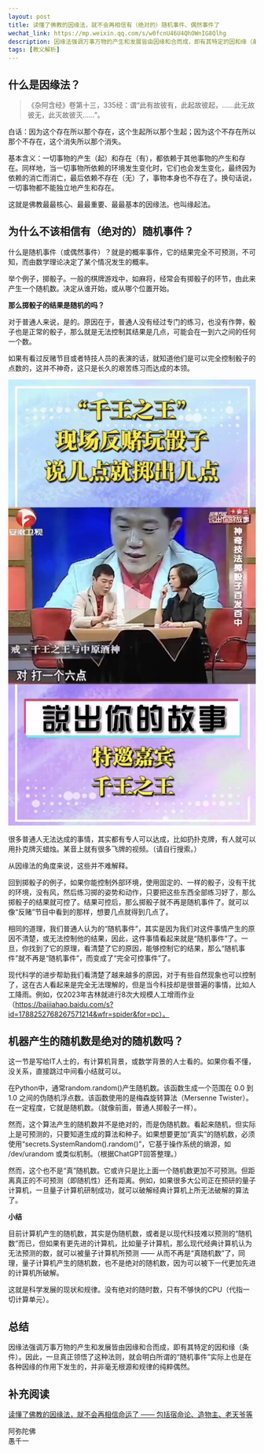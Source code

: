 ```yaml
---
layout: post
title: 读懂了佛教的因缘法，就不会再相信有（绝对的）随机事件、偶然事件了
wechat_link: https://mp.weixin.qq.com/s/w0fcnU46U4QhOWnIG8Qlhg
description: 因缘法强调万事万物的产生和发展皆由因缘和合而成，即有其特定的因和缘（条件）。因此，一旦真正领悟了这种法则，就会明白所谓的“随机事件”实际上也是在各种因缘的作用下发生的，并非毫无根源和规律的纯粹偶然。
tags: [教义解析]
---
```


## 什么是因缘法？

>《杂阿含经》卷第十三，335经：谓“此有故彼有，此起故彼起，……此无故彼无，此灭故彼灭……”。

白话：因为这个存在所以那个存在，这个生起所以那个生起；因为这个不存在所以那个不存在，这个消失所以那个消失。

基本含义：一切事物的产生（起）和存在（有），都依赖于其他事物的产生和存在。同样地，当一切事物所依赖的环境发生变化时，它们也会发生变化，最终因为依赖的消亡而消亡，最后依赖不存在（无）了，事物本身也不存在了。换句话说，一切事物都不能独立地产生和存在。

这就是佛教最最核心、最最重要、最最基本的因缘法。也叫缘起法。

## 为什么不该相信有（绝对的）随机事件？

什么是随机事件（或偶然事件）？就是的概率事件，它的结果完全不可预测，不可知，而由数学理论决定了某个情况发生的概率。

举个例子，掷骰子。一般的棋牌游戏中，如麻将，经常会有掷骰子的环节，由此来产生一个随机数。决定从谁开始，或从哪个位置开始。

**那么掷骰子的结果是随机的吗？**

对于普通人来说，是的。原因在于，普通人没有经过专门的练习，也没有作弊，骰子也是正常的骰子，那么就是无法控制其结果是几点，可能会在一到六之间的任何一个数。

如果有看过反赌节目或者特技人员的表演的话，就知道他们是可以完全控制骰子的点数的，这并不神奇，这只是长久的艰苦练习而达成的本领。

![反赌玩骰子](../images/2024-09-01-13-22-45.png)

很多普通人无法达成的事情，其实都有专人可以达成，比如扔扑克牌，有人就可以用扑克牌灭蜡烛。某音上就有很多飞牌的视频。（请自行搜索。）

从因缘法的角度来说，这些并不难解释。

回到掷骰子的例子，如果你能控制外部环境，使用固定的、一样的骰子，没有干扰的环境，没有风，然后练习掷的姿势和动作，只要把这些东西全部练习好了，那么掷骰子的结果就可控了。结果可控后，那么掷骰子就不再是随机事件了。就可以像“反赌”节目中看到的那样，想要几点就得到几点了。

相同的道理，我们普通人认为的“随机事件”，其实是因为我们对这件事情产生的原因不清楚，或无法控制他的结果，因此，这件事情看起来就是“随机事件”了。一旦，你找到了它的原理，看清楚了它的原因，能够控制它的结果，那么“随机事件”就不再是“随机事件”，而变成了“完全可控事件”了。

现代科学的进步帮助我们看清楚了越来越多的原因，对于有些自然现象也可以控制了，这在古人看起来是完全无法理解的，但是当今科技却是很普遍的事情，比如人工降雨。例如，仅2023年吉林就进行8次大规模人工增雨作业（https://baijiahao.baidu.com/s?id=1788252768267571214&wfr=spider&for=pc）。

## 机器产生的随机数是绝对的随机数吗？

这一节是写给IT人士的，有计算机背景，或数学背景的人士看的。如果你看不懂，没关系，直接跳过中间看小结就可以。

在Python中，通常random.random()产生随机数。该函数生成一个范围在 0.0 到 1.0 之间的伪随机浮点数。该函数使用的是梅森旋转算法（Mersenne Twister）。在一定程度，它就是随机数。（就像前面，普通人掷骰子一样）。

然而，这个算法产生的随机数并不是绝对的，而是伪随机数。看起来随机，但实际上是可预测的，只要知道生成的算法和种子。如果想要更加“真实”的随机数，必须使用“secrets.SystemRandom().random()”，它基于操作系统的熵源，如 /dev/urandom 或类似机制。（根据ChatGPT回答整理。）

然而，这个也不是“真”随机数。它或许只是比上面一个随机数更加不可预测。但距离真正的不可预测（即随机性）还有距离。例如，如果很多大公司正在预研的量子计算机，一旦量子计算机研制成功，就可以破解经典计算机上所无法破解的算法了。

**小结**

目前计算机产生的随机数，其实是伪随机数，或者是以现代科技难以预测的“随机数”而已，但如果有更先进的计算机，比如量子计算机，那么现代经典计算机认为无法预测的数，就可以被量子计算机所预测 —— 从而不再是“真随机数”了，同理，量子计算机产生的随机数，也不是绝对的随机数，因为可以被下一代更加先进的计算机所破解。

这就是科学发展的现状和规律。没有绝对的随时数，只有不够快的CPU（代指一切计算单元）。

## 总结

因缘法强调万事万物的产生和发展皆由因缘和合而成，即有其特定的因和缘（条件）。因此，一旦真正领悟了这种法则，就会明白所谓的“随机事件”实际上也是在各种因缘的作用下发生的，并非毫无根源和规律的纯粹偶然。

## 补充阅读

[读懂了佛教的因缘法，就不会再相信命运了 —— 包括宿命论、造物主、老天爷等](https://mp.weixin.qq.com/s/mvmWSx8zEwCkHCOGsccXyw) 


阿弥陀佛<br>
愚千一

